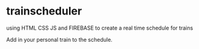# trainscheduler
using HTML CSS JS and FIREBASE to create a real time schedule for trains

Add in your personal train to the schedule.
